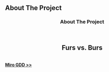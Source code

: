 <!-- ABOUT THE PROJECT -->
## About The Project

<h3 align="center">About The Project</h3>
<br />
<h2 align="center">Furs vs. Burs</h2>
<br />
<a align="center" href="https://miro.com/app/board/uXjVNLa70w8=/?share_link_id=279178173646"><strong>Miro GDD >></strong></a>
<br />